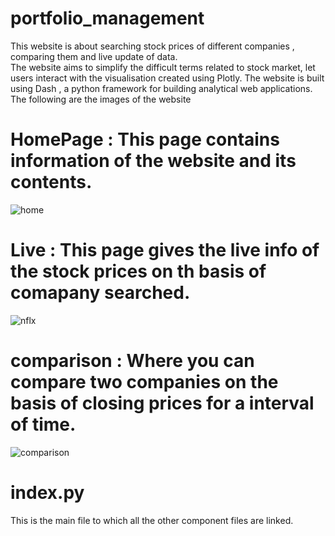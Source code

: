 # portfolio_management
This website is about searching stock prices of different companies , comparing them and live update of data.  
The website aims to simplify the difficult terms related to stock market, let users interact with the visualisation created using Plotly.
The website is built using Dash , a python framework for building analytical web applications.  
The following are the images of the website

# HomePage : This page contains information of the website and its contents.

![home](https://user-images.githubusercontent.com/36327997/42178496-4d1761ba-7e4e-11e8-82cc-ebcbb4e63794.png)

# Live : This page gives the live info of the stock prices on th basis of comapany searched.

![nflx](https://user-images.githubusercontent.com/36327997/42178554-7d24fc8c-7e4e-11e8-9b1e-96051183d4b7.png)

# comparison : Where you can compare two companies on the basis of closing prices for a interval of time.

![comparison](https://user-images.githubusercontent.com/36327997/42178550-794bb826-7e4e-11e8-998f-20cac052fdf1.png)


 # index.py
 This is the main file to which all the other component files are linked.  




